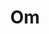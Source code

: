 ---
title: Om
date: 
draft: false

# descripcion
description : Aro de plata pasante

materials: Plata 925

color: Plateado

dimensions: 1cm diam

code: 01-20-0434

type: "Aros"

categories: []

price: $2.330,00

price_eftvo: $1.980,00

# Images
# first image will be shown in the product page
images:
  # - image: "images/path_to_image"
  # La ubicacion de las imagenes es imagenes/Aros/Aros.Solo Plata/01-20-0434-om
  - image: "./images/aros/solo_plata/01-20-0434-om_a.JPG"
  - image: "./images/aros/solo_plata/01-20-0434-om_b.JPG"
---